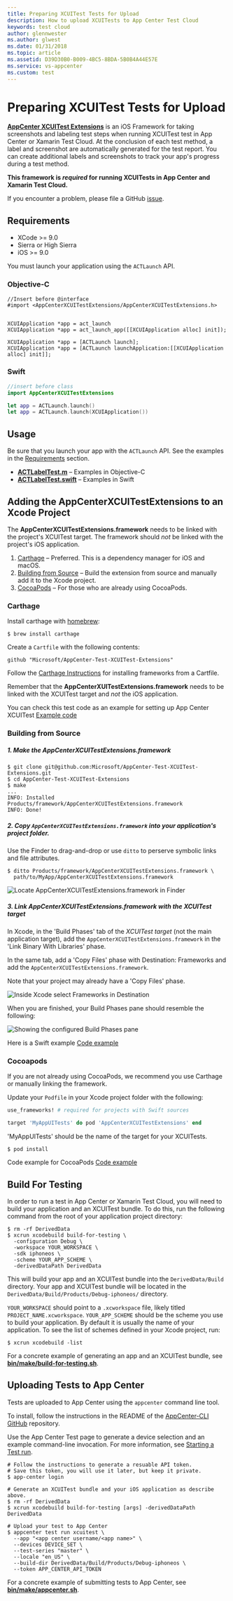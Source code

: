 ```yaml
---
title: Preparing XCUITest Tests for Upload
description: How to upload XCUITests to App Center Test Cloud
keywords: test cloud
author: glennwester
ms.author: glwest
ms.date: 01/31/2018
ms.topic: article
ms.assetid: D39D30B0-B009-4BC5-8BDA-5B0B4A44E57E
ms.service: vs-appcenter
ms.custom: test
---
```


# Preparing XCUITest Tests for Upload

[**AppCenter XCUITest
Extensions**](https://github.com/Microsoft/AppCenter-Test-XCUITest-Extensions)
is an iOS Framework for taking screenshots and labeling test steps when
running XCUITest test in App Center or Xamarin Test Cloud. At the
conclusion of each test method, a label and screenshot are automatically
generated for the test report. You can create additional labels and
screenshots to track your app's progress during a test method.

**This framework is _required_ for running XCUITests in App Center and
Xamarin Test Cloud.**

If you encounter a problem, please file a GitHub
[issue](https://github.com/Microsoft/AppCenter-Test-XCUITest-Extensions/issues).

## Requirements

* XCode >= 9.0
* Sierra or High Sierra
* iOS >= 9.0

You must launch your application using the `ACTLaunch` API.

### Objective-C

```obj-c
//Insert before @interface
#import <AppCenterXCUITestExtensions/AppCenterXCUITestExtensions.h>


XCUIApplication *app = act_launch
XCUIApplication *app = act_launch_app([[XCUIApplication alloc] init]);

XCUIApplication *app = [ACTLaunch launch];
XCUIApplication *app = [ACTLaunch launchApplication:[[XCUIApplication alloc] init]];
```
### Swift

```swift
//insert before class
import AppCenterXCUITestExtensions

let app = ACTLaunch.launch()
let app = ACTLaunch.launch(XCUIApplication())
```

## Usage

Be sure that you launch your app with the `ACTLaunch` API. See the
examples in the [Requirements](#requirements) section.

* **[ACTLabelTest.m](https://github.com/Microsoft/AppCenter-Test-XCUITest-Extensions/blob/master/TestApp/Tests/UI/ACTLabelTest.m)** &ndash; Examples in Objective-C
* **[ACTLabelTest.swift](https://github.com/Microsoft/AppCenter-Test-XCUITest-Extensions/blob/master/TestApp/Tests/UI/ACTLabelTest.swift)** &ndash; Examples in Swift

## Adding the AppCenterXCUITestExtensions to an Xcode Project

The **AppCenterXCUITestExtensions.framework** needs to be linked with
the project's XCUITest target.  The framework should _not_ be linked
with the project's iOS application.

1. [Carthage](#carthage) &ndash; Preferred. This is a dependency manager for iOS and macOS.
2. [Building from Source](#building_from_source) &ndash; Build the extension from source and manually add it to the Xcode project.
3. [CocoaPods](#cocoapods) &ndash; For those who are already using CocoaPods.

### <a name="carthage" /> Carthage

Install carthage with [homebrew](http://brew.sh/):

```shell
$ brew install carthage
```

Create a `Cartfile` with the following contents:

```
github "Microsoft/AppCenter-Test-XCUITest-Extensions"
```

Follow the [Carthage
Instructions](https://github.com/Carthage/Carthage#adding-frameworks-to-unit-tests-or-a-framework)
for installing frameworks from a Cartfile.

Remember that the **AppCenterXUITestExtensions.framework** needs to be
linked with the XCUITest target and _not_ the iOS application.

You can check this test code as an example for setting up App Center XCUITest [Example code](https://github.com/Microsoft/AppCenter-Test-XCUITest-Extensions/tree/master/Dido)

### <a name="building_from_source" /> Building from Source

##### 1. Make the AppCenterXCUITestExtensions.framework

```shell
$ git clone git@github.com:Microsoft/AppCenter-Test-XCUITest-Extensions.git
$ cd AppCenter-Test-XCUITest-Extensions
$ make
...
INFO: Installed Products/framework/AppCenterXCUITestExtensions.framework
INFO: Done!
```

##### 2. Copy `AppCenterXCUITestExtensions.framework` into your application's project folder.

Use the Finder to drag-and-drop or use `ditto` to perserve symbolic
links and file attributes.

```shell
$ ditto Products/framework/AppCenterXCUITestExtensions.framework \
  path/to/MyApp/AppCenterXCUITestExtensions.framework
```

![Locate AppCenterXCUITestExtensions.framework in Finder](images/xcuitest-appcenter-framework-in-Finder.png)

##### 3. Link AppCenterXCUITestExtensions.framework with the XCUITest target

In Xcode, in the 'Build Phases' tab of the _XCUITest target_ (not the
main application target), add the
`AppCenterXCUITestExtensions.framework` in the 'Link Binary With
Libraries' phase.

In the same tab, add a 'Copy Files' phase with Destination: Frameworks
and add the `AppCenterXCUITestExtensions.framework`.

Note that your project may already have a 'Copy Files' phase.

![Inside Xcode select Frameworks in Destination](images/xcuitest-link-framework.gif)

When you are finished, your Build Phases pane should resemble the
following:

![Showing the configured Build Phases pane](images/xcuitest-build-settings.png)

Here is a Swift example [Code example](https://github.com/Microsoft/AppCenter-Test-XCUITest-Extensions/tree/master/StickShift)

### <a name="cocoapods" /> Cocoapods

If you are not already using CocoaPods, we recommend you use Carthage or
manually linking the framework.

Update your `Podfile` in your Xcode project folder with the following:

```ruby
use_frameworks! # required for projects with Swift sources

target 'MyAppUITests' do pod 'AppCenterXCUITestExtensions' end
```

'MyAppUITests' should be the name of the target for your XCUITests.

```shell
$ pod install
```

Code example for CocoaPods [Code example](https://github.com/Microsoft/AppCenter-Test-XCUITest-Extensions/tree/master/BeetIt)

## Build For Testing

In order to run a test in App Center or Xamarin Test Cloud, you will
need to build your application and an XCUITest bundle. To do this, run
the following command from the root of your application project
directory:

```shell
$ rm -rf DerivedData
$ xcrun xcodebuild build-for-testing \
  -configuration Debug \
  -workspace YOUR_WORKSPACE \
  -sdk iphoneos \
  -scheme YOUR_APP_SCHEME \
  -derivedDataPath DerivedData
```

This will build your app and an XCUITest bundle into the
`DerivedData/Build` directory. Your app and XCUITest bundle will be
located in the `DerivedData/Build/Products/Debug-iphoneos/` directory.

`YOUR_WORKSPACE` should point to a `.xcworkspace` file, likely titled
`PROJECT_NAME.xcworkspace`. `YOUR_APP_SCHEME` should be the scheme you
use to build your application. By default it is usually the name of your
application. To see the list of schemes defined in your Xcode project,
run:

```shell
$ xcrun xcodebuild -list
```

For a concrete example of generating an app and an XCUITest bundle, see
**[bin/make/build-for-testing.sh](https://github.com/Microsoft/AppCenter-Test-XCUITest-Extensions/blob/master/bin/make/build-for-testing.sh)**.

## Uploading Tests to App Center

Tests are uploaded to App Center using the `appcenter` command line tool.

To install, follow the instructions in the README of the [AppCenter-CLI
GitHub](https://github.com/Microsoft/AppCenter-CLI) repository.

Use the App Center Test page to generate a device selection and 
an example command-line invocation. For more information, see [Starting a Test run](~/test-cloud/starting-a-test-run.md).

```
# Follow the instructions to generate a resuable API token.
# Save this token, you will use it later, but keep it private.
$ app-center login

# Generate an XCUITest bundle and your iOS application as describe above.
$ rm -rf DerivedData
$ xcrun xcodebuild build-for-testing [args] -derivedDataPath DerivedData

# Upload your test to App Center
$ appcenter test run xcuitest \
  --app "<app center username/<app name>" \
  --devices DEVICE_SET \
  --test-series "master" \
  --locale "en_US" \
  --build-dir DerivedData/Build/Products/Debug-iphoneos \
  --token APP_CENTER_API_TOKEN
```

For a concrete example of submitting tests to App Center, see
**[bin/make/appcenter.sh](https://github.com/Microsoft/AppCenter-Test-XCUITest-Extensions/blob/master/bin/make/appcenter.sh)**.
